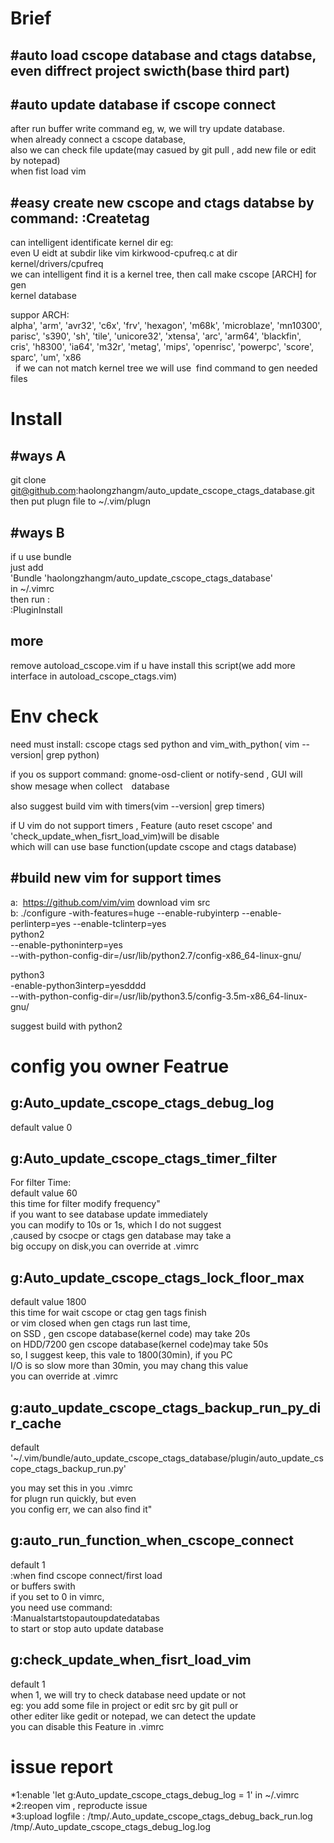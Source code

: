 Brief 
===
#auto load cscope database and ctags databse, even diffrect project swicth(base third part)
-----

#auto update database if cscope connect
-----
after run buffer write command eg, w, we will try update database.<br>
when already connect a cscope database,<br>
also we can check file update(may casued by git pull , add new file or edit by notepad) <br>
when fist load vim <br>

#easy create new cscope and ctags databse by command: :Createtag
-----
can intelligent identificate kernel dir eg:<br>
even U eidt at subdir like  vim kirkwood-cpufreq.c  at dir kernel/drivers/cpufreq <br>
we can intelligent find it is a kernel tree, then call make cscope [ARCH] for gen <br>
kernel database<br>

suppor ARCH:<br>
alpha', 'arm', 'avr32', 'c6x', 'frv', 'hexagon', 'm68k', 'microblaze', 'mn10300', <br>
parisc', 's390', 'sh', 'tile', 'unicore32', 'xtensa', 'arc', 'arm64', 'blackfin', <br>
cris', 'h8300', 'ia64', 'm32r', 'metag', 'mips', 'openrisc', 'powerpc', 'score', <br>
sparc', 'um', 'x86<br>
 
if we can not  match kernel tree we will use  find command to gen needed files  <br>

Install
===

#ways A
-----
git clone git@github.com:haolongzhangm/auto_update_cscope_ctags_database.git <br>
then put plugn file to ~/.vim/plugn <br>


#ways B
-----
if u use bundle<br>
just add <br>
'Bundle 'haolongzhangm/auto_update_cscope_ctags_database'<br>
in ~/.vimrc <br>
then run :<br>
:PluginInstall<br>

more
-----
remove autoload_cscope.vim if u have install this script(we add more interface in autoload_cscope_ctags.vim)


Env check
===
need must install: cscope ctags sed python and vim_with_python( vim --version| grep python) <br>

if you os support command: gnome-osd-client or notify-send , GUI will show mesage when collect　database <br>

also suggest build vim with timers(vim --version| grep timers)<br>

if U vim do not support timers , Feature (auto reset cscope' and 'check_update_when_fisrt_load_vim)will be disable<br>
which will can use base function(update cscope and ctags database)<br>

#build new vim for support times
-----
a:  https://github.com/vim/vim download vim src <br>
b: ./configure  -with-features=huge --enable-rubyinterp --enable-perlinterp=yes --enable-tclinterp=yes <br>
python2 <br>
--enable-pythoninterp=yes  <br>
--with-python-config-dir=/usr/lib/python2.7/config-x86_64-linux-gnu/   <br>

python3<br>
-enable-python3interp=yesdddd<br>
--with-python-config-dir=/usr/lib/python3.5/config-3.5m-x86_64-linux-gnu/<br>

suggest  build with python2 <br>

config you owner Featrue
===
g:Auto_update_cscope_ctags_debug_log <br>
-----
default value 0<br>



g:Auto_update_cscope_ctags_timer_filter<br>
-----
For filter Time:<br>
default value 60<br>
this time for filter modify frequency"<br>
if you want to see database update immediately<br>
you can modify to 10s or 1s, which I do not suggest<br>
,caused by csocpe or ctags gen database may take a<br>
big occupy on disk,you can override at .vimrc<br>


g:Auto_update_cscope_ctags_lock_floor_max<br>
-----
default value 1800<br>
this time for wait cscope or ctag gen tags finish<br>
or vim closed when gen ctags run last time, <br>
on SSD , gen cscope database(kernel code) may take 20s<br>
on HDD/7200 gen cscope database(kernel code)may take 50s <br>
so, I suggest keep, this vale to 1800(30min), if you PC<br>
I/O is so slow more than 30min, you may chang this value<br>
you can override at .vimrc<br>


g:auto_update_cscope_ctags_backup_run_py_dir_cache<br>
-----
default  '~/.vim/bundle/auto_update_cscope_ctags_database/plugin/auto_update_cscope_ctags_backup_run.py'<br>

you may set this in you .vimrc<br>
for plugn run quickly, but even<br>
you config err, we can also find it"<br>


g:auto_run_function_when_cscope_connect<br>
-----
default 1<br>
:when find cscope connect/first load<br>
or buffers swith<br>
if you set to 0 in vimrc, <br>
you need use command: <br>
:Manualstartstopautoupdatedatabas<br>
to start or stop auto update database<br>


g:check_update_when_fisrt_load_vim<br>
-----
default 1<br>
when 1, we will try to check database need update or not<br>
eg: you add some file in project or edit src by git pull or <br>
other editer like gedit or notepad, we can detect the update<br>
you can disable this Feature in .vimrc<br>

issue report
==== 
*1:enable  'let g:Auto_update_cscope_ctags_debug_log = 1' in ~/.vimrc <br>
*2:reopen vim , reproducte issue<br>
*3:upload logfile : /tmp/.Auto_update_cscope_ctags_debug_back_run.log /tmp/.Auto_update_cscope_ctags_debug_log.log<br>



